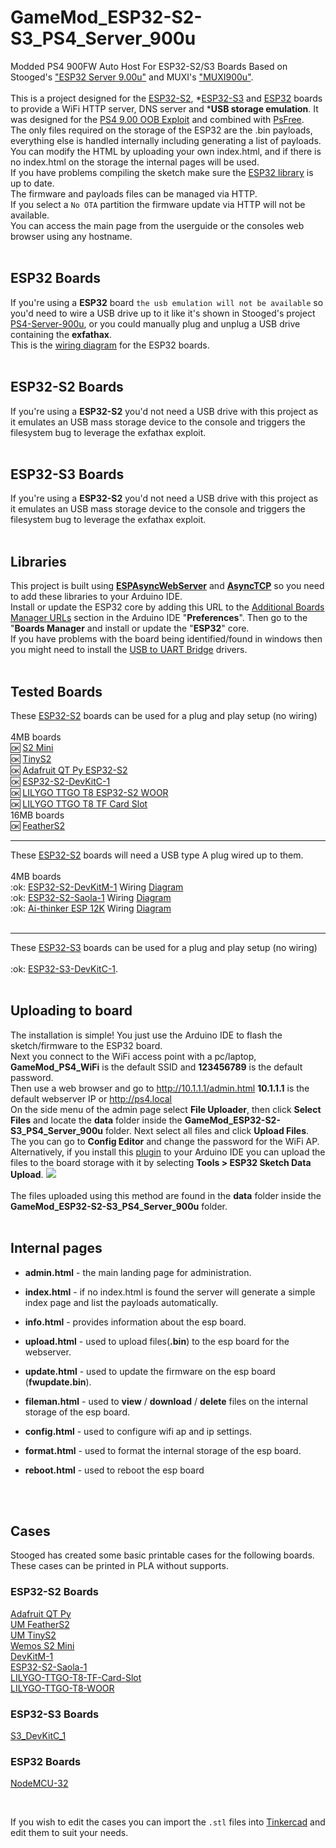 

# GameMod_ESP32-S2-S3_PS4_Server_900u
Modded PS4 900FW Auto Host For ESP32-S2/S3 Boards Based on Stooged's ["ESP32 Server 9.00u"](https://github.com/stooged/ESP32-Server-900u) and MUXI's ["MUXI900u"](https://psxtools.de/forum/index.php?thread/89778-ps4-exploit-muxi900u-mit-usb-emulation-f%C3%BCr-esp32-s2-s3/).<br><br>
This is a project designed for the [ESP32-S2](https://www.espressif.com/en/products/socs/esp32-s2), *[ESP32-S3](https://www.espressif.com/en/products/socs/esp32-s3) and [ESP32](https://www.espressif.com/en/products/socs/esp32) boards to provide a WiFi HTTP server, DNS server and *<b>USB storage emulation</b>.
It was designed for the [PS4 9.00 OOB Exploit](https://github.com/ChendoChap/pOOBs4) and combined with [PsFree](https://wololo.net/2023/12/04/psfree-webkit-exploit-for-ps4-6-00-to-9-60-and-ps5-1-00-to-5-50-quickhen-toolkit-announced).<br>
The only files required on the storage of the ESP32 are the .bin payloads, everything else is handled internally including generating a list of payloads.<br>
You can modify the HTML by uploading your own index.html, and if there is no index.html on the storage the internal pages will be used.<br>
If you have problems compiling the sketch make sure the [ESP32 library](https://github.com/stooged/ESP32-Server-900u#libraries) is up to date.<br>
The firmware and payloads files can be managed via HTTP.<br>
If you select a `No OTA` partition the firmware update via HTTP will not be available.<br>
You can access the main page from the userguide or the consoles web browser using any hostname.<br><br> 
## ESP32 Boards
If you're using a <b>ESP32</b> board `the usb emulation will not be available` so you'd need to wire a USB drive up to it like it's shown in Stooged's project [PS4-Server-900u](https://github.com/stooged/PS4-Server-900u), or you could manually plug and unplug a USB drive containing the <b>exfathax</b>.<br>This is the [wiring diagram](https://github.com/stooged/ESP32-Server-900u/blob/main/Images/esp32_diag.jpg) for the ESP32 boards.<br><br>
## ESP32-S2 Boards
If you're using a <b>ESP32-S2</b> you'd not need a USB drive with this project as it emulates an USB mass storage device to the console and triggers the filesystem bug to leverage the exfathax exploit.<br><br>
## ESP32-S3 Boards
If you're using a <b>ESP32-S2</b> you'd not need a USB drive with this project as it emulates an USB mass storage device to the console and triggers the filesystem bug to leverage the exfathax exploit.<br><br>
## Libraries
This project is built using <b><a href=https://github.com/me-no-dev/ESPAsyncWebServer>ESPAsyncWebServer</a></b> and <b><a href=https://github.com/me-no-dev/AsyncTCP>AsyncTCP</a></b> so you need to add these libraries to your Arduino IDE.<br>
Install or update the ESP32 core by adding this URL to the <a href=https://docs.arduino.cc/learn/starting-guide/cores>Additional Boards Manager URLs</a> section in the Arduino IDE "<b>Preferences</b>".
Then go to the "<b>Boards Manager</b> and install or update the "<b>ESP32</b>" core.<br>
If you have problems with the board being identified/found in windows then you might need to install the <a href=https://www.silabs.com/developers/usb-to-uart-bridge-vcp-drivers>USB to UART Bridge</a> drivers.<br><br>
## Tested Boards
These <a href=https://www.espressif.com/en/products/socs/esp32-s2>ESP32-S2</a> boards can be used for a plug and play setup (no wiring)<br><br>
4MB boards<br>
:ok: <a href=https://www.wemos.cc/en/latest/s2/s2_mini.html>S2 Mini</a><br>
:ok: <a href=https://unexpectedmaker.com/tinys2>TinyS2</a><br>
:ok: <a href="https://www.adafruit.com/product/5325">Adafruit QT Py ESP32-S2</a><br>
:ok: <a href=https://docs.espressif.com/projects/esp-idf/en/latest/esp32s2/hw-reference/esp32s2/user-guide-s2-devkitc-1.html>ESP32-S2-DevKitC-1</a><br>
:ok: <a href="http://www.lilygo.cn/prod_view.aspx?TypeId=50063&Id=1320&FId=t3:50063:3">LILYGO TTGO T8 ESP32-S2 WOOR</a><br>
:ok: <a href="http://www.lilygo.cn/prod_view.aspx?TypeId=50063&Id=1300&FId=t3:50063:3">LILYGO TTGO T8 TF Card Slot</a><br>
16MB boards<br>
:ok: <a href=https://feathers2.io/>FeatherS2</a><br>
<hr>These <a href=https://www.espressif.com/en/products/socs/esp32-s2>ESP32-S2</a> boards will need a USB type A plug wired up to them.<br><br>
4MB boards<br>
:ok: <a href=https://docs.espressif.com/projects/esp-idf/en/latest/esp32s2/hw-reference/esp32s2/user-guide-devkitm-1-v1.html>ESP32-S2-DevKitM-1</a> Wiring <a href=https://github.com/stooged/ESP32-Server-900u/blob/main/Images/esp32-s2-devkitm-1.jpg>Diagram</a><br>
:ok: <a href=https://docs.espressif.com/projects/esp-idf/en/latest/esp32s2/hw-reference/esp32s2/user-guide-saola-1-v1.2.html>ESP32-S2-Saola-1</a> Wiring <a href=https://github.com/stooged/ESP32-Server-900u/blob/main/Images/esp32-s2-saola-1.jpg>Diagram</a><br>
:ok: <a href=https://docs.ai-thinker.com/en/12k_development_board_esp32-s2>Ai-thinker ESP 12K</a> Wiring <a href=https://github.com/stooged/ESP32-Server-900u/blob/main/Images/ai-thinker-esp12k.jpg>Diagram</a><br><br>
<hr>These <a href=https://www.espressif.com/en/products/socs/esp32-s3>ESP32-S3</a> boards can be used for a plug and play setup (no wiring)<br><br>
:ok: <a href=https://docs.espressif.com/projects/esp-idf/en/latest/esp32s3/hw-reference/esp32s3/user-guide-devkitc-1.html>ESP32-S3-DevKitC-1</a>.<br><br>

## Uploading to board

The installation is simple! You just use the Arduino IDE to flash the sketch/firmware to the ESP32 board.<br>
Next you connect to the WiFi access point with a pc/laptop, <b>GameMod_PS4_WiFi</b> is the default SSID and <b>123456789</b> is the default password.<br>
Then use a web browser and go to http://10.1.1.1/admin.html <b>10.1.1.1</b> is the default webserver IP or http://ps4.local<br>
On the side menu of the admin page select <b>File Uploader</b>, then click <b>Select Files</b> and locate the <b>data</b> folder inside the <b>GameMod_ESP32-S2-S3_PS4_Server_900u</b> folder. Next select all files and click <b>Upload Files</b>.
The you can go to <b>Config Editor</b> and change the password for the WiFi AP.
Alternatively, if you install this <a href=https://github.com/stooged/arduino-esp32fs-plugin>plugin</a> to your Arduino IDE you can upload the files to the board storage with it by selecting <b>Tools > ESP32 Sketch Data Upload</b>.
<img src=https://github.com/stooged/ESP32-Server-900u/blob/main/Images/dataup.jpg><br><br>
The files uploaded using this method are found in the <b>data</b> folder inside the <b>GameMod_ESP32-S2-S3_PS4_Server_900u</b> folder.<br><br>
## Internal pages

* <b>admin.html</b> - the main landing page for administration.

* <b>index.html</b> - if no index.html is found the server will generate a simple index page and list the payloads automatically.

* <b>info.html</b> - provides information about the esp board.

* <b>upload.html</b> - used to upload files(<b>.bin</b>) to the esp board for the webserver.

* <b>update.html</b> - used to update the firmware on the esp board (<b>fwupdate.bin</b>).

* <b>fileman.html</b> - used to <b>view</b> / <b>download</b> / <b>delete</b> files on the internal storage of the esp board.

* <b>config.html</b> - used to configure wifi ap and ip settings.

* <b>format.html</b> - used to format the internal storage of the esp board.

* <b>reboot.html</b> - used to reboot the esp board

<br><br>

## Cases

Stooged has created some basic printable cases for the following boards.<br>
These cases can be printed in PLA without supports.

### ESP32-S2 Boards

<a href=https://github.com/stooged/ESP32-Server-900u/tree/main/3D_Printed_Cases/Adafruit_QT_Py>Adafruit QT Py</a><br>
<a href=https://github.com/stooged/ESP32-Server-900u/tree/main/3D_Printed_Cases/UM_FeatherS2>UM FeatherS2</a><br>
<a href=https://github.com/stooged/ESP32-Server-900u/tree/main/3D_Printed_Cases/UM_TinyS2>UM TinyS2</a><br>
<a href=https://github.com/stooged/ESP32-Server-900u/tree/main/3D_Printed_Cases/Wemos_S2_Mini>Wemos S2 Mini</a><br>
<a href=https://github.com/stooged/ESP32-Server-900u/tree/main/3D_Printed_Cases/DevKitM_1>DevKitM-1</a><br>
<a href=https://github.com/stooged/ESP32-Server-900u/tree/main/3D_Printed_Cases/ESP32_S2_Saola_1>ESP32-S2-Saola-1</a><br>
<a href=https://github.com/stooged/ESP32-Server-900u/tree/main/3D_Printed_Cases/LILYGO_TTGO_T8_TF_Card_Slot>LILYGO-TTGO-T8-TF-Card-Slot</a><br>
<a href=https://github.com/stooged/ESP32-Server-900u/tree/main/3D_Printed_Cases/LILYGO_TTGO_T8_WOOR>LILYGO-TTGO-T8-WOOR</a><br>



### ESP32-S3 Boards

<a href=https://github.com/stooged/ESP32-Server-900u/tree/main/3D_Printed_Cases/S3_DevKitC_1>S3_DevKitC_1</a><br>


### ESP32 Boards

<a href=https://github.com/stooged/ESP32-Server-900u/tree/main/3D_Printed_Cases/NodeMCU_32>NodeMCU-32</a><br>

<br>

If you wish to edit the cases you can import the `.stl` files into <a href=https://www.tinkercad.com/>Tinkercad<a/> and edit them to suit your needs.

<br>

